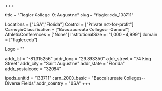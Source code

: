 
+++

title = "Flagler College-St Augustine"
slug = "flagler.edu_133711"

Locations = ["USA","Florida"]
Control = ["Private not-for-profit"]
CarnegieClassification = ["Baccalaureate Colleges--General"]
AthleticConferences = ["None"]
InstitutionalSize = ["1,000 - 4,999"]
domain = ["flagler.edu"]

Logo = ""

addr_lat = "-81.315256"
addr_long = "29.893350"
addr_street = "74 King Street"
addr_city = "Saint Augustine"
addr_state = "Florida"
addr_postalcode = "32084"

ipeds_unitid = "133711"
carn_2000_basic = "Baccalaureate Colleges--Diverse Fields"
addr_country = "USA"
+++
    
